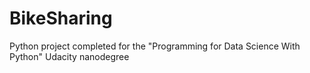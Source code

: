 # BikeSharing
Python project completed for the "Programming for Data Science With Python" Udacity nanodegree
